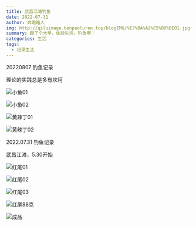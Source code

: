 ```yaml
---
title: 武昌江滩钓鱼
date: 2022-07-31
author: 奔跑路人
img: http://qiluimage.benpaoluren.top/blogIMG/%E7%BA%A2%E5%B0%BE01.jpg
summary: 起了个大早，体验生活，钓鱼啊！
categories: 生活
tags:
  - 记录生活
---
```


20220807 钓鱼记录

理论的实践总是多有坎坷

![小鱼01](http://qiluimage.benpaoluren.top/blogIMG/%E5%B0%8F%E9%B1%BC01.jpg)

![小鱼02](http://qiluimage.benpaoluren.top/blogIMG/%E5%B0%8F%E9%B1%BC02.jpg)



![黄辣丁01](http://qiluimage.benpaoluren.top/blogIMG/%E9%BB%84%E8%BE%A3%E4%B8%8101.jpg)

![黄辣丁02](http://qiluimage.benpaoluren.top/blogIMG/%E9%BB%84%E8%BE%A3%E4%B8%8102.jpg)

2022.07.31 钓鱼记录

武昌江滩，5.30开始

![红尾01](http://qiluimage.benpaoluren.top/blogIMG/%E7%BA%A2%E5%B0%BE01.jpg)

![红尾02](http://qiluimage.benpaoluren.top/blogIMG/%E7%BA%A2%E5%B0%BE02.jpg)

![红尾03](http://qiluimage.benpaoluren.top/blogIMG/%E7%BA%A2%E5%B0%BE03.jpg)

![红尾88克](http://qiluimage.benpaoluren.top/blogIMG/%E7%BA%A2%E5%B0%BE88%E5%85%8B.jpg)

![成品](http://qiluimage.benpaoluren.top/blogIMG/%E6%88%90%E5%93%81.jpg)
